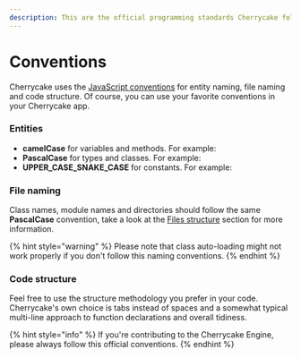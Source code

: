 ```yaml
---
description: This are the official programming standards Cherrycake follows.
---
```


# Conventions

Cherrycake uses the [JavaScript conventions](https://www.w3schools.com/js/js_conventions.asp) for entity naming, file naming and code structure. Of course, you can use your favorite conventions in your Cherrycake app.

### Entities

* **camelCase** for variables and methods. For example:
* **PascalCase** for types and classes. For example:
* **UPPER\_CASE\_SNAKE\_CASE** for constants. For example:

### File naming

Class names, module names and directories should follow the same **PascalCase** convention, take a look at the [Files structure](app-files-structure.md) section for more information.

{% hint style="warning" %}
Please note that class auto-loading might not work properly if you don't follow this naming conventions.
{% endhint %}

### Code structure

Feel free to use the structure methodology you prefer in your code. Cherrycake's own choice is tabs instead of spaces and a somewhat typical multi-line approach to function declarations and overall tidiness.

{% hint style="info" %}
If you're contributing to the Cherrycake Engine, please always follow this official conventions.
{% endhint %}



